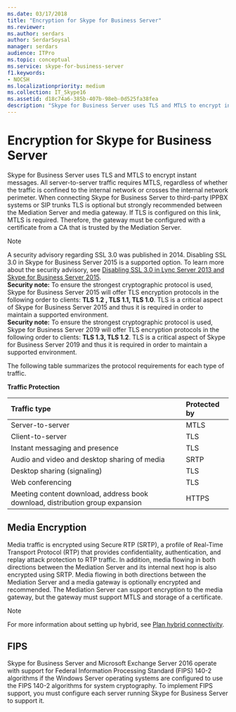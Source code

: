 ```yaml
---
ms.date: 03/17/2018
title: "Encryption for Skype for Business Server"
ms.reviewer: 
ms.author: serdars
author: SerdarSoysal
manager: serdars
audience: ITPro
ms.topic: conceptual
ms.service: skype-for-business-server
f1.keywords:
- NOCSH
ms.localizationpriority: medium
ms.collection: IT_Skype16
ms.assetid: d18c74a6-385b-407b-98eb-0d525fa38fea
description: "Skype for Business Server uses TLS and MTLS to encrypt instant messages. All server-to-server traffic requires MTLS, regardless of whether the traffic is confined to the internal network or crosses the internal network perimeter. When connecting Skype for Business Server to 3rd party IPPBX systems or SIP trunks TLS is optional but strongly recommended between the Mediation Server and media gateway. If TLS is configured on this link, MTLS is required. Therefore, the gateway must be configured with a certificate from a CA that is trusted by the Mediation Server."
---
```


# Encryption for Skype for Business Server
 
Skype for Business Server uses TLS and MTLS to encrypt instant messages. All server-to-server traffic requires MTLS, regardless of whether the traffic is confined to the internal network or crosses the internal network perimeter. When connecting Skype for Business Server to third-party IPPBX systems or SIP trunks TLS is optional but strongly recommended between the Mediation Server and media gateway. If TLS is configured on this link, MTLS is required. Therefore, the gateway must be configured with a certificate from a CA that is trusted by the Mediation Server.
  
> [!NOTE]
> A security advisory regarding SSL 3.0 was published in 2014. Disabling SSL 3.0 in Skype for Business Server 2015 is a supported option. To learn more about the security advisory, see [Disabling SSL 3.0 in Lync Server 2013 and Skype for Business Server 2015](/archive/blogs/uclobby/disabling-ssl-3-0-in-lync-server-2013).<br/>
**Security note:** To ensure the strongest cryptographic protocol is used, Skype for Business Server 2015 will offer TLS encryption protocols in the following order to clients: **TLS 1.2 , TLS 1.1, TLS 1.0**. TLS is a critical aspect of Skype for Business Server 2015 and thus it is required in order to maintain a supported environment.<br/>
**Security note:** To ensure the strongest cryptographic protocol is used, Skype for Business Server 2019 will offer TLS encryption protocols in the following order to clients: **TLS 1.3, TLS 1.2**. TLS is a critical aspect of Skype for Business Server 2019 and thus it is required in order to maintain a supported environment. 
  
The following table summarizes the protocol requirements for each type of traffic. 
  
**Traffic Protection**

|**Traffic type**|**Protected by**|
|:-----|:-----|
|Server-to-server  <br/> |MTLS  <br/> |
|Client-to-server  <br/> |TLS  <br/> |
|Instant messaging and presence  <br/> |TLS  <br/> |
|Audio and video and desktop sharing of media  <br/> |SRTP  <br/> |
|Desktop sharing (signaling)  <br/> |TLS  <br/> |
|Web conferencing  <br/> |TLS  <br/> |
|Meeting content download, address book download, distribution group expansion  <br/> |HTTPS  <br/> |
   
## Media Encryption

Media traffic is encrypted using Secure RTP (SRTP), a profile of Real-Time Transport Protocol (RTP) that provides confidentiality, authentication, and replay attack protection to RTP traffic. In addition, media flowing in both directions between the Mediation Server and its internal next hop is also encrypted using SRTP. Media flowing in both directions between the Mediation Server and a media gateway is optionally encrypted and recommended. The Mediation Server can support encryption to the media gateway, but the gateway must support MTLS and storage of a certificate.
  
> [!NOTE]
> For more information about setting up hybrid, see [Plan hybrid connectivity](../../../SfbHybrid/hybrid/plan-hybrid-connectivity.md?toc=/SkypeForBusiness/sfbhybridtoc/toc.json).
  
## FIPS

Skype for Business Server and Microsoft Exchange Server 2016 operate with support for Federal Information Processing Standard (FIPS) 140-2 algorithms if the Windows Server operating systems are configured to use the FIPS 140-2 algorithms for system cryptography. To implement FIPS support, you must configure each server running Skype for Business Server to support it.

